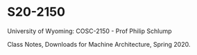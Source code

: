 # S20-2150

University of Wyoming: COSC-2150 - Prof Philip Schlump

Class Notes, Downloads for Machine Architecture, Spring 2020.
